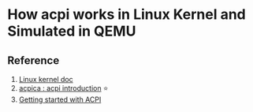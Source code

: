 # How acpi works in Linux Kernel and Simulated in QEMU

## Reference
1. [Linux kernel doc](https://www.kernel.org/doc/html/latest/firmware-guide/acpi/index.html#)
2. [acpica : acpi introduction](https://acpica.org/sites/acpica/files/ACPI-Introduction.pdf) :star:
3. [Getting started with ACPI](https://dortania.github.io/Getting-Started-With-ACPI/#a-quick-explainer-on-acpi)
